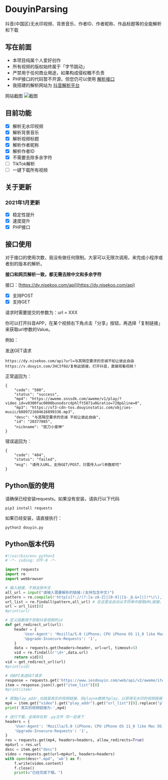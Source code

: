 # DouyinParsing
抖音(中国区)无水印视频、背景音乐、作者ID、作者昵称、作品标题等的全能解析和下载

## 写在前面
* 本项目纯属个人爱好创作
* 所有视频的版权始终属于「字节跳动」
* 严禁用于任何商业用途，如果构成侵权概不负责
* PHP接口的代码暂不开源，但您仍可以使用 [解析接口](https://dy.nisekoo.com/api)
* 我搭建的解析网站为 [抖音解析平台](https://dy.nisekoo.com)

网站截图
![截图](https://cdn.nisekoo.com/123.png)

## 目前功能
- [x] 解析无水印视频
- [x] 解析背景音乐
- [x] 解析视频标题
- [x] 解析作者昵称
- [x] 解析作者ID
- [x] 不需要去除多余字符
- [ ] TikTok解析
- [ ] 一键下载所有视频

## 关于更新
### 2021年1月更新
- [x] 稳定性提升
- [x] 速度提升
- [x] PHP接口

## 接口使用
对于接口的使用次数，我没有做任何限制。大家可以无限次调用，来完成小程序或者别的版本的解析。

**接口和网页解析一致，都无需去除中文和多余字符**

接口：[https://dy.nisekoo.com/api](https://dy.nisekoo.com/api)

- [x] 支持POST
- [x] 支持GET

请求时需要提交的参数为：url = XXX

你可以打开抖音APP，在某个视频右下角点击「分享」按钮，再选择「复制链接」来获取url参数的Value。

例如：

发送GET请求
```
https://dy.nisekoo.com/api?url=与其隔空要求的忠诚不如让彼此自由https://v.douyin.com/JHC3f6U/复制此链接，打开抖音，直接观看视频！
```

正常返回为：
```
{
    "code": "500",
    "status": "success",
    "mp4": "https://aweme.snssdk.com/aweme/v1/play/?video_id=v0300fac0000bunodsrcdphlft5871u0&ratio=720p&line=0",
    "mp3": "https://sf3-cdn-tos.douyinstatic.com/obj/ies-music/6889721604616899336.mp3",
    "desc": "与其隔空要求的忠诚 不如让彼此自由",
    "id": "20377085",
    "nickname": "拔刀小爱神"
}
```

错误返回为：
```
{
    "code": "404",
    "status": "failed",
    "msg": "请传入URL，支持GET/POST，只需传入url参数即可"
}
```

## Python版的使用
请确保已经安装requests。如果没有安装，请执行以下代码
```
pip3 install requests
```
如果已经安装，请直接执行：
```
python3 douyin.py
```


## Python版本代码
```python
#!/usr/bin/env python3
# -*- coding: UTF-8 -*-

import requests
import re
import webbrowser

# 输入链接，不用去除中文
all_url = input("请输入需要解析的链接:(支持包含中文)") 
pattern = re.compile(r'http[s]?://(?:[a-zA-Z]|[0-9]|[$-_@.&+]|[!*\(\),]|(?:%[0-9a-fA-F][0-9a-fA-F]))+')    # 正则表达式匹配URL
url_list = re.findall(pattern,all_url) # 在这里会自动从字符串中提取URL链接，返回的是一个列表
url = url_list[0]
#print(url)

# 定义函数用于获取抖音视频的id
def get_redirect_url(url):
	header = {
		'User-Agent': 'Mozilla/5.0 (iPhone; CPU iPhone OS 11_0 like Mac OS X) AppleWebKit/604.1.38 (KHTML, like Gecko) Version/11.0 Mobile/15A372 Safari/604.1',
		'Upgrade-Insecure-Requests': '1',
	}
	data = requests.get(headers=header, url=url, timeout=5)
	vid = re.findall(r'\d+',data.url)
	return vid[0]
vid = get_redirect_url(url)
#print(vid)

# 向API发送GET请求
response = requests.get('https://www.iesdouyin.com/web/api/v2/aweme/iteminfo/?item_ids='+str(vid))
item = response.json().get("item_list")[0]
#print(item)

# 提取play_addr,也就是真实的视频链接，将playvm替换为play，以获得无水印的视频链接
mp4 = item.get("video").get("play_addr").get("url_list")[0].replace("playwm", "play")
print('真实的视频链接为:',mp4)

# 进行下载，会保存在和 .py文件 同一目录下
headers = {
	'User-Agent': 'Mozilla/5.0 (iPhone; CPU iPhone OS 11_0 like Mac OS X) AppleWebKit/604.1.38 (KHTML, like Gecko) Version/11.0 Mobile/15A372 Safari/604.1',
	'Upgrade-Insecure-Requests': '1',
}
res = requests.get(mp4, headers=headers, allow_redirects=True)
mp4url = res.url
desc = item.get("desc")
video = requests.get(url=mp4url, headers=headers)
with open(desc+".mp4", 'wb') as f:
	f.write(video.content)
	f.close()
	print(u"已经完成下载。")
```

